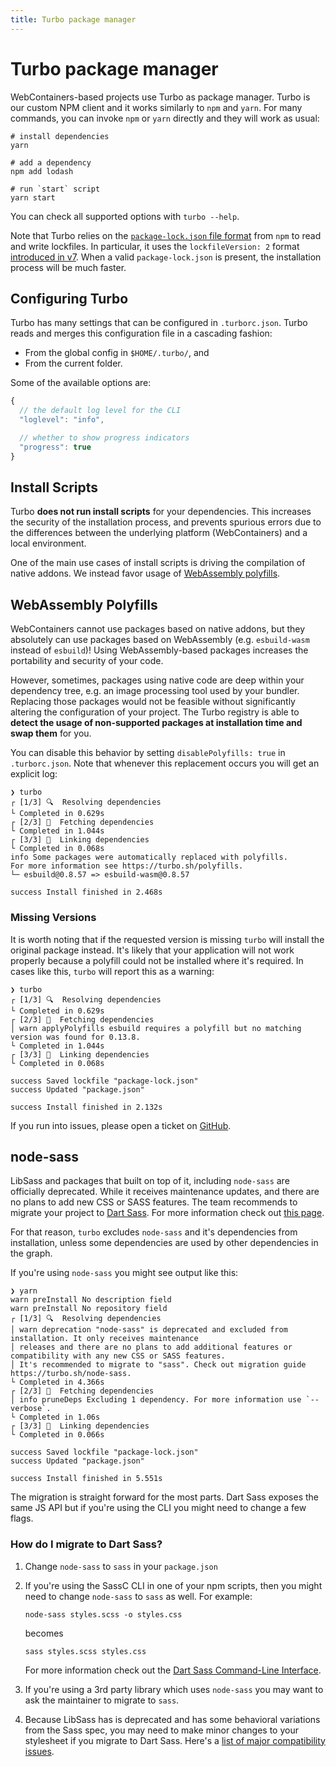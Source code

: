 ```yaml
---
title: Turbo package manager
---
```


# Turbo package manager

WebContainers-based projects use Turbo as package manager. Turbo is our custom NPM client and it works similarly to `npm` and `yarn`. For many commands, you can invoke `npm` or `yarn` directly and they will work as usual:

```shell
# install dependencies
yarn

# add a dependency
npm add lodash

# run `start` script
yarn start
```

You can check all supported options with `turbo --help`.

Note that Turbo relies on the [`package-lock.json` file format](https://docs.npmjs.com/cli/v7/configuring-npm/package-lock-json) from `npm` to read and write lockfiles. In particular, it uses the `lockfileVersion: 2` format [introduced in v7](https://docs.npmjs.com/cli/v7/configuring-npm/package-lock-json#lockfileversion). When a valid `package-lock.json` is present, the installation process will be much faster.

## Configuring Turbo

Turbo has many settings that can be configured in `.turborc.json`. Turbo reads and merges this configuration file in a cascading fashion:

- From the global config in `$HOME/.turbo/`, and
- From the current folder.

Some of the available options are:

```javascript
{
  // the default log level for the CLI
  "loglevel": "info",

  // whether to show progress indicators
  "progress": true
}
```

## Install Scripts

<!-- id for turbo.sh redirect -->

<span id="turbo-sh-install-scripts"></span>

Turbo **does not run install scripts** for your dependencies. This increases the security of the installation process, and prevents spurious errors due to the differences between the underlying platform (WebContainers) and a local environment.

One of the main use cases of install scripts is driving the compilation of native addons. We instead favor usage of [WebAssembly polyfills](#webassembly-polyfills).

## WebAssembly Polyfills

<!-- id for turbo.sh redirect -->

<span id="turbo-sh-polyfills"></span>

WebContainers cannot use packages based on native addons, but they absolutely can use packages based on WebAssembly (e.g. `esbuild-wasm` instead of `esbuild`)! Using WebAssembly-based packages increases the portability and security of your code.

However, sometimes, packages using native code are deep within your dependency tree, e.g. an image processing tool used by your bundler. Replacing those packages would not be feasible without significantly altering the configuration of your project. The Turbo registry is able to **detect the usage of non-supported packages at installation time and swap them** for you.

You can disable this behavior by setting `disablePolyfills: true` in `.turborc.json`. Note that whenever this replacement occurs you will get an explicit log:

```
❯ turbo
┌ [1/3] 🔍  Resolving dependencies
└ Completed in 0.629s
┌ [2/3] 🚚  Fetching dependencies
└ Completed in 1.044s
┌ [3/3] 🔗  Linking dependencies
└ Completed in 0.068s
info Some packages were automatically replaced with polyfills.
For more information see https://turbo.sh/polyfills.
└─ esbuild@0.8.57 => esbuild-wasm@0.8.57

success Install finished in 2.468s
```

### Missing Versions

It is worth noting that if the requested version is missing `turbo` will install the original package instead. It's likely that your application will not work properly because a polyfill could not be installed where it's required. In cases like this, `turbo` will report this as a warning:

```
❯ turbo
┌ [1/3] 🔍  Resolving dependencies
└ Completed in 0.629s
┌ [2/3] 🚚  Fetching dependencies
│ warn applyPolyfills esbuild requires a polyfill but no matching version was found for 0.13.8.
└ Completed in 1.044s
┌ [3/3] 🔗  Linking dependencies
└ Completed in 0.068s

success Saved lockfile "package-lock.json"
success Updated "package.json"

success Install finished in 2.132s
```

If you run into issues, please open a ticket on [GitHub](https://github.com/stackblitz/webcontainer-core).

## node-sass

<!-- id for turbo.sh redirect -->

<span id="turbo-sh-node-sass"></span>

LibSass and packages that built on top of it, including `node-sass` are officially deprecated. While it receives maintenance updates, and there are no plans to add new CSS or SASS features. The team recommends to migrate your project to [Dart Sass](https://sass-lang.com/dart-sass). For more information check out [this page](https://sass-lang.com/blog/libsass-is-deprecated).

For that reason, `turbo` excludes `node-sass` and it's dependencies from installation, unless some dependencies are used by other dependencies in the graph.

If you're using `node-sass` you might see output like this:

```
❯ yarn
warn preInstall No description field
warn preInstall No repository field
┌ [1/3] 🔍  Resolving dependencies
│ warn deprecation "node-sass" is deprecated and excluded from installation. It only receives maintenance
│ releases and there are no plans to add additional features or compatibility with any new CSS or SASS features.
│ It's recommended to migrate to "sass". Check out migration guide https://turbo.sh/node-sass.
└ Completed in 4.366s
┌ [2/3] 🚚  Fetching dependencies
│ info pruneDeps Excluding 1 dependency. For more information use `--verbose`.
└ Completed in 1.06s
┌ [3/3] 🔗  Linking dependencies
└ Completed in 0.066s

success Saved lockfile "package-lock.json"
success Updated "package.json"

success Install finished in 5.551s
```

The migration is straight forward for the most parts. Dart Sass exposes the same JS API but if you're using the CLI you might need to change a few flags.

### How do I migrate to Dart Sass?

1. Change `node-sass` to `sass` in your `package.json`
2. If you're using the SassC CLI in one of your npm scripts, then you might need to change `node-sass` to `sass` as well. For example:

   ```
   node-sass styles.scss -o styles.css
   ```

   becomes

   ```
   sass styles.scss styles.css
   ```

   For more information check out the [Dart Sass Command-Line Interface](https://sass-lang.com/documentation/cli/dart-sass).

3. If you're using a 3rd party library which uses `node-sass` you may want to ask the maintainer to migrate to `sass`.
4. Because LibSass has is deprecated and has some behavioral variations from the Sass spec, you may need to make minor changes to your stylesheet if you migrate to Dart Sass. Here's a [list of major compatibility issues](https://github.com/sass/libsass/issues?q=is%3Aopen+is%3Aissue+label%3A%22Compatibility+-+P1+%E2%9A%A0%EF%B8%8F%22).
